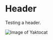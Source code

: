   # Header
  Testing a header.

  ![Image of Yaktocat](https://octodex.github.com/images/yaktocat.png)
